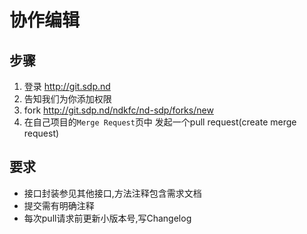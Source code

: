 # 协作编辑

## 步骤

1. 登录 http://git.sdp.nd
2. 告知我们为你添加权限
3. fork http://git.sdp.nd/ndkfc/nd-sdp/forks/new
4. 在自己项目的`Merge Request`页中 发起一个pull request(create merge request)

## 要求
* 接口封装参见其他接口,方法注释包含需求文档
* 提交需有明确注释
* 每次pull请求前更新小版本号,写Changelog